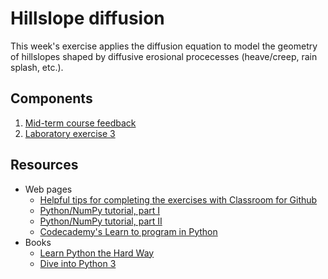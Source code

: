 # Hillslope diffusion
This week's exercise applies the diffusion equation to model the geometry of hillslopes shaped by diffusive erosional procecesses (heave/creep, rain splash, etc.).

## Components
1. [Mid-term course feedback](https://elomake.helsinki.fi/lomakkeet/69827/lomake.html)
2. [Laboratory exercise 3](https://classroom.github.com/assignment-invitations/5c0585462586887fa9634099ed38036b)

## Resources
- Web pages
  - [Helpful tips for completing the exercises with Classroom for Github](https://github.com/Intro-Quantitative-Geology/Python-and-NumPy-II/blob/master/Lesson/Classroom.md)
  - [Python/NumPy tutorial, part I](https://github.com/Intro-Quantitative-Geology/Python-and-NumPy-I)
  - [Python/NumPy tutorial, part II](https://github.com/Intro-Quantitative-Geology/Python-and-NumPy-II)
  - [Codecademy's Learn to program in Python](https://www.codecademy.com/learn/python)
- Books
  - [Learn Python the Hard Way](http://learnpythonthehardway.org/book/)
  - [Dive into Python 3](http://www.diveinto.org/python3/)
